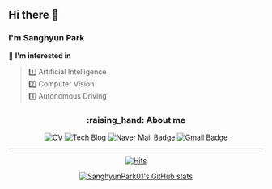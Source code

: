 ## Hi there 👋
### I'm Sanghyun Park  
  
:mag_right: **I'm interested in**
> :one: Artificial Intelligence  
> :two: Computer Vision  
> :three: Autonomous Driving  
<h3 align=center>
:raising_hand: About me  
</h3>
<div align=center>
  
[![CV](http://img.shields.io/badge/-CV-black?style=flat-square&logo=github&link=https://github.com/SanghyunPark01/SanghyunPark_CV/blob/main/Awesome_CV.pdf)](https://github.com/SanghyunPark01/SanghyunPark_CV/blob/main/Awesome_CV.pdf)
[![Tech Blog](http://img.shields.io/badge/-Tech%20blog-black?style=flat-square&logo=github&link=https://sanghyunpark01.github.io/)](https://sanghyunpark01.github.io/)
[![Naver Mail Badge](https://img.shields.io/badge/Mail-03C75A?style=flat-square&logo=Naver&logoColor=white&link=mailto:pash0302@naver.com)](mailto:pash0302@naver.com)
[![Gmail Badge](https://img.shields.io/badge/Gmail-d14836?style=flat-square&logo=Gmail&logoColor=white&link=mailto:pash0302@gmail.com)](mailto:pash0302@gmail.com)
</div>

---
<div align=center>
  
[![Hits](https://hits.seeyoufarm.com/api/count/incr/badge.svg?url=https%3A%2F%2Fgithub.com%2FSanghyunPark01&count_bg=%235D81E7&title_bg=%23000000&icon=&icon_color=%23FFFFFF&title=hits&edge_flat=false)](https://hits.seeyoufarm.com)
  
[![SanghyunPark01's GitHub stats](https://github-readme-stats.vercel.app/api?username=SanghyunPark01)](https://github.com/anuraghazra/github-readme-stats)
</div>




<!--
**SanghyunPark01/SanghyunPark01** is a ✨ _special_ ✨ repository because its `README.md` (this file) appears on your GitHub profile.

Here are some ideas to get you started:

- 🔭 I’m currently working on ...
- 🌱 I’m currently learning ...
- 👯 I’m looking to collaborate on ...
- 🤔 I’m looking for help with ...
- 💬 Ask me about ...
- 📫 How to reach me: ...
- 😄 Pronouns: ...
- ⚡ Fun fact: ...
-->

